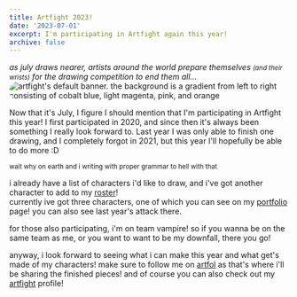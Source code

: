 ```yaml
---
title: Artfight 2023!
date: '2023-07-01'
excerpt: I'm participating in Artfight again this year!
archive: false
---
```


<!-- ## asdf -->
*as july draws nearer, artists around the world prepare themselves <small>(and their wrists)</small> for the drawing competition to end them all...*
<img src="/images/artfight_banner_1k.jpg" style="border-radius:1rem;" alt="artfight's default banner. the background is a gradient from left to right consisting of cobalt blue, light magenta, pink, and orange">

Now that it's July, I figure I should mention that I'm participating in Artfight this year! I first participated in 2020, and since then it's always been something I really look forward to. Last year I was only able to finish one drawing, and I completely forgot in 2021, but this year I'll hopefully be able to do more :D

<small>wait why on earth and i writing with proper grammar to hell with that</small>

i already have a list of characters i'd like to draw, and i've got another character to add to my [roster](https://artfight.net/~Kayt_was_taken/characters)!<br>
currently ive got three characters, one of which you can see on my [portfolio](/portfolio) page! you can also see last year's attack there.

for those also participating, i'm on team vampire! so if you wanna be on the same team as me, or you want to want to be my downfall, there you go!

anyway, i look forward to seeing what i can make this year and what get's made of my characters! make sure to follow me on [artfol](https://artfol.me/kayt_was_taken) as that's where i'll be sharing the finished pieces! and of course you can also check out my [artfight](https://artfight.net/~Kayt_was_taken) profile!
